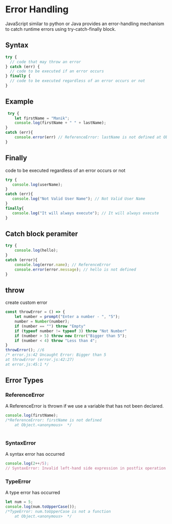 # Error Handling
JavaScript similar to python or Java provides an error-handling mechanism to catch runtime errors using try-catch-finally block.

## Syntax 
```js
try {
  // code that may throw an error
} catch (err) {
  // code to be executed if an error occurs
} finally {
  // code to be executed regardless of an error occurs or not
}
```

## Example 
```js
 try {
    let firstName = "Manik";
    console.log(firstName + " " + lastName);
}
catch (err){
    console.error(err) // ReferenceError: lastName is not defined at Object.<anonymous>
}
```

## Finally
 code to be executed regardless of an error occurs or not
 ```js
 try {
    console.log(userName);
}
catch (err){
    console.log("Not Valid User Name"); // Not Valid User Name
}
finally{
    console.log("It will always execute"); // It will always execute
}
```

## Catch block peramiter
```js
try {
    console.log(hello);
}
catch (error){
    console.log(error.name); // ReferenceError
    console.error(error.message); // hello is not defined
} 
```

## throw
create custom error
```js
const throwError = () => {
    let number = prompt("Enter a number - ", "5");
    number = Number(number); 
    if (number == "") throw "Empty"
    if (typeof number != typeof 3) throw "Not Number"
    if (number > 5) throw new Error("Bigger than 5");
    if (number < 4) throw "Less than 4";
}
throwError(); //6
/* error.js:42 Uncaught Error: Bigger than 5
at throwError (error.js:42:27)
at error.js:45:1 */
```

## Error Types
### ReferenceError
A ReferenceError is thrown if we use a variable that has not been declared.
```js
console.log(firstName);
/*ReferenceError: firstName is not defined
    at Object.<anonymous>  */
    
```

### SyntaxError
A syntax error has occurred
```js
console.log(2++/5);
// SyntaxError: Invalid left-hand side expression in postfix operation
```
### TypeError
A type error has occurred
```js
let num = 5;
console.log(num.toUpperCase());
/*TypeError: num.toUpperCase is not a function
    at Object.<anonymous>  */
```